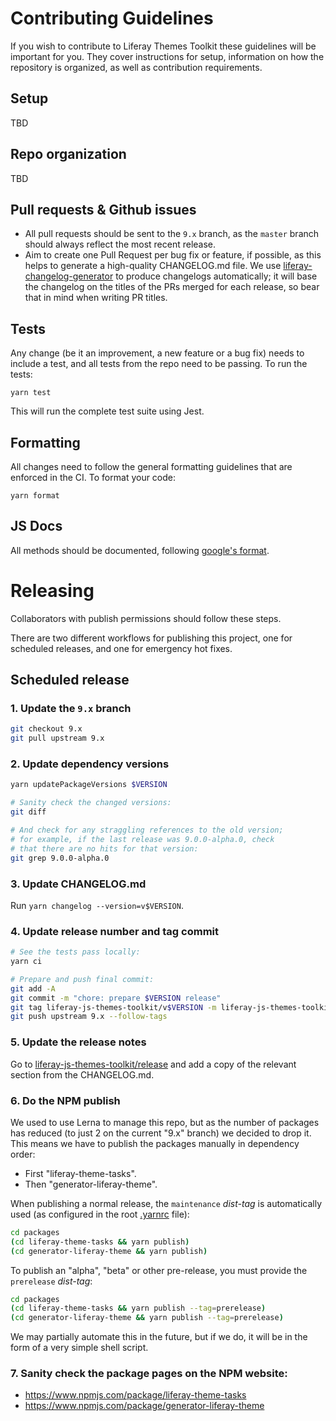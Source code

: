 # Contributing Guidelines

If you wish to contribute to Liferay Themes Toolkit these guidelines will be important for you. They cover instructions for setup, information on how the repository is organized, as well as contribution requirements.

## Setup

TBD

## Repo organization

TBD

## Pull requests & Github issues

-   All pull requests should be sent to the `9.x` branch, as the `master` branch should always reflect the most recent release.
-   Aim to create one Pull Request per bug fix or feature, if possible, as this helps to generate a high-quality CHANGELOG.md file. We use [liferay-changelog-generator](https://github.com/liferay/liferay-npm-tools/tree/master/packages/liferay-changelog-generator) to produce changelogs automatically; it will base the changelog on the titles of the PRs merged for each release, so bear that in mind when writing PR titles.

## Tests

Any change (be it an improvement, a new feature or a bug fix) needs to include a test, and all tests from the repo need to be passing. To run the tests:

```
yarn test
```

This will run the complete test suite using Jest.

## Formatting

All changes need to follow the general formatting guidelines that are enforced in the CI. To format your code:

```
yarn format
```

## JS Docs

All methods should be documented, following [google's format](https://github.com/google/closure-compiler/wiki/Annotating-JavaScript-for-the-Closure-Compiler).

# Releasing

Collaborators with publish permissions should follow these steps.

There are two different workflows for publishing this project, one for scheduled releases, and one for emergency hot fixes.

## Scheduled release

### 1. Update the `9.x` branch

```sh
git checkout 9.x
git pull upstream 9.x
```

### 2. Update dependency versions

```sh
yarn updatePackageVersions $VERSION

# Sanity check the changed versions:
git diff

# And check for any straggling references to the old version;
# for example, if the last release was 9.0.0-alpha.0, check
# that there are no hits for that version:
git grep 9.0.0-alpha.0
```

### 3. Update CHANGELOG.md

Run `yarn changelog --version=v$VERSION`.

### 4. Update release number and tag commit

```sh
# See the tests pass locally:
yarn ci

# Prepare and push final commit:
git add -A
git commit -m "chore: prepare $VERSION release"
git tag liferay-js-themes-toolkit/v$VERSION -m liferay-js-themes-toolkit/v$VERSION
git push upstream 9.x --follow-tags
```

### 5. Update the release notes

Go to [liferay-js-themes-toolkit/release](https://github.com/liferay/liferay-js-themes-toolkit/releases) and add a copy of the relevant section from the CHANGELOG.md.

### 6. Do the NPM publish

We used to use Lerna to manage this repo, but as the number of packages has reduced (to just 2 on the current "9.x" branch) we decided to drop it. This means we have to publish the packages manually in dependency order:

-   First "liferay-theme-tasks".
-   Then "generator-liferay-theme".

When publishing a normal release, the `maintenance` _dist-tag_ is automatically used (as configured in the root [.yarnrc](https://github.com/liferay/liferay-js-themes-toolkit/blob/9.x/.yarnrc) file):

```sh
cd packages
(cd liferay-theme-tasks && yarn publish)
(cd generator-liferay-theme && yarn publish)
```

To publish an "alpha", "beta" or other pre-release, you must provide the `prerelease` _dist-tag_:

```sh
cd packages
(cd liferay-theme-tasks && yarn publish --tag=prerelease)
(cd generator-liferay-theme && yarn publish --tag=prerelease)
```

We may partially automate this in the future, but if we do, it will be in the form of a very simple shell script.

### 7. Sanity check the package pages on the NPM website:

-   https://www.npmjs.com/package/liferay-theme-tasks
-   https://www.npmjs.com/package/generator-liferay-theme
